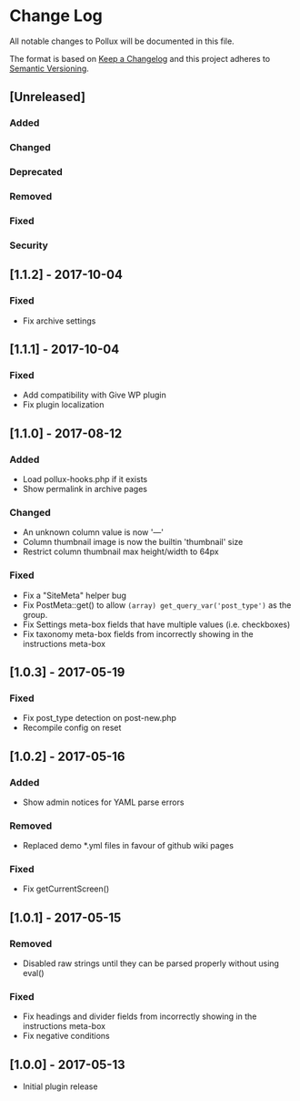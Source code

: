 # Change Log

All notable changes to Pollux will be documented in this file.

The format is based on [Keep a Changelog](http://keepachangelog.com/) and this project adheres to [Semantic Versioning](http://semver.org/).

## [Unreleased]

### Added

### Changed

### Deprecated

### Removed

### Fixed

### Security

## [1.1.2] - 2017-10-04

### Fixed
- Fix archive settings

## [1.1.1] - 2017-10-04

### Fixed
- Add compatibility with Give WP plugin
- Fix plugin localization

## [1.1.0] - 2017-08-12

### Added
- Load pollux-hooks.php if it exists
- Show permalink in archive pages

### Changed
- An unknown column value is now '&mdash;'
- Column thumbnail image is now the builtin 'thumbnail' size
- Restrict column thumbnail max height/width to 64px

### Fixed
- Fix a "SiteMeta" helper bug
- Fix PostMeta::get() to allow `(array) get_query_var('post_type')` as the group.
- Fix Settings meta-box fields that have multiple values (i.e. checkboxes)
- Fix taxonomy meta-box fields from incorrectly showing in the instructions meta-box

## [1.0.3] - 2017-05-19

### Fixed
- Fix post_type detection on post-new.php
- Recompile config on reset

## [1.0.2] - 2017-05-16

### Added
- Show admin notices for YAML parse errors

### Removed
- Replaced demo *.yml files in favour of github wiki pages

### Fixed
- Fix getCurrentScreen()

## [1.0.1] - 2017-05-15

### Removed
- Disabled raw strings until they can be parsed properly without using eval()

### Fixed
- Fix headings and divider fields from incorrectly showing in the instructions meta-box
- Fix negative conditions

## [1.0.0] - 2017-05-13

- Initial plugin release
